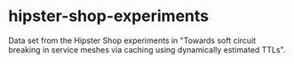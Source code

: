 # hipster-shop-experiments
Data set from the Hipster Shop experiments in "Towards soft circuit breaking in service meshes via caching using dynamically estimated TTLs".

